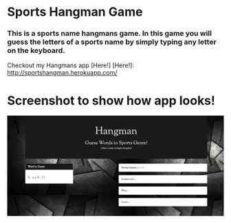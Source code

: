 # Sports Hangman Game

### This is a sports name hangmans game. In this game you will guess the letters of a sports name by simply typing any letter on the keyboard. 

Checkout my Hangmans app [Here!]
[Here!]: http://sportshangman.herokuapp.com/

# Screenshot to show how app looks!

![alt text](./assets/images/hangmanScreenshot.PNG)